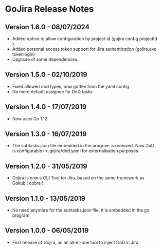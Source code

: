 # GoJira Release Notes

## Version 1.6.0 - 08/07/2024
* Added option to allow configuration by project id (gojira config projectId <value>).
* Added personal access token support for Jira authentication (gojira.exe tokenlogin)
* Upgrade of some dependencies.

## Version 1.5.0 - 02/10/2019
* Fixed allowed dod types, now gotten from the yaml config
* No more default assignee for DoD tasks

## Version 1.4.0 - 17/07/2019
* Now uses Go 1.12.

## Version 1.3.0 - 16/07/2019
* The subtasks.json file embedded in the program is removed. Now DoD is configurable in .gojira/dod.yaml for externalisation purposes.

## Version 1.2.0 - 31/05/2019
* Gojira is now a CLI Tool for Jira, based on the same framework as Gokub : cobra !

## Version 1.1.0 - 13/05/2019
* No need anymore for the subtasks.json file, it is embedded in the go program.

## Version 1.0.0 - 06/05/2019
* First release of Gojira, as an all-in-one tool to inject DoD in Jira.
